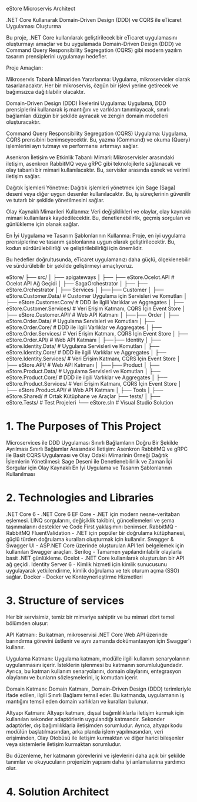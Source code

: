 eStore Microservis Architect

.NET Core Kullanarak Domain-Driven Design (DDD) ve CQRS ile eTicaret Uygulaması Oluşturma

Bu proje, .NET Core kullanılarak geliştirilecek bir eTicaret uygulamasını oluşturmayı amaçlar ve bu uygulamada Domain-Driven Design (DDD) ve Command Query Responsibility Segregation (CQRS) gibi modern yazılım tasarım prensiplerini uygulamayı hedefler.

Proje Amaçları:

Mikroservis Tabanlı Mimariden Yararlanma: Uygulama, mikroservisler olarak tasarlanacaktır. Her bir mikroservis, özgün bir işlevi yerine getirecek ve bağımsızca dağıtılabilir olacaktır.

Domain-Driven Design (DDD) İlkelerini Uygulama: Uygulama, DDD prensiplerini kullanarak iş mantığını ve varlıkları tanımlayacak, sınırlı bağlamları düzgün bir şekilde ayıracak ve zengin domain modelleri oluşturacaktır.

Command Query Responsibility Segregation (CQRS) Uygulama: Uygulama, CQRS prensibini benimseyecektir. Bu, yazma (Command) ve okuma (Query) işlemlerini ayrı tutmayı ve performansı artırmayı sağlar.

Asenkron İletişim ve Etkinlik Tabanlı Mimari: Mikroservisler arasındaki iletişim, asenkron RabbitMQ veya gRPC gibi teknolojilerle sağlanacak ve olay tabanlı bir mimari kullanılacaktır. Bu, servisler arasında esnek ve verimli iletişim sağlar.

Dağıtık İşlemleri Yönetme: Dağıtık işlemleri yönetmek için Sage (Saga) deseni veya diğer uygun desenler kullanılacaktır. Bu, iş süreçlerinin güvenilir ve tutarlı bir şekilde yönetilmesini sağlar.

Olay Kaynaklı Mimarileri Kullanma: Veri değişiklikleri ve olaylar, olay kaynaklı mimari kullanılarak kaydedilecektir. Bu, denetlenebilirlik, geçmiş sorguları ve günlükleme için olanak sağlar.

En İyi Uygulama ve Tasarım Şablonlarının Kullanma: Proje, en iyi uygulama prensiplerine ve tasarım şablonlarına uygun olarak geliştirilecektir. Bu, kodun sürdürülebilirliği ve geliştirilebilirliği için önemlidir.

Bu hedefler doğrultusunda, eTicaret uygulamanızı daha güçlü, ölçeklenebilir ve sürdürülebilir bir şekilde geliştirmeyi amaçlıyoruz.

eStore/
├── src/
│   ├── apigateways
│   ├── ├── eStore.Ocelot.API      # Ocelot API Ağ Geçidi
│   ├── SagaOrchestrator
│   ├── ├── eStore.Orchestrator
│   ├── Services
│   ├──├── Customer
│   ├── eStore.Customer.Data/        # Customer Uygulama için Servisleri ve Komutları
│   ├── eStore.Customer.Core/        # DDD ile ilgili Varlıklar ve Aggregates
│   ├── eStore.Customer.Services/    # Veri Erişim Katmanı, CQRS İçin Event Store
│   ├── eStore.Customer.API/         # Web API Katmanı
│   ├──├── Order
│   ├── eStore.Order.Data/           # Uygulama Servisleri ve Komutları
│   ├── eStore.Order.Core/           # DDD ile ilgili Varlıklar ve Aggregates
│   ├── eStore.Order.Services/       # Veri Erişim Katmanı, CQRS İçin Event Store
│   ├── eStore.Order.API/            # Web API Katmanı
│   ├──├── Identity
│   ├── eStore.Identity.Data/        # Uygulama Servisleri ve Komutları
│   ├── eStore.Identity.Core/        # DDD ile ilgili Varlıklar ve Aggregates
│   ├── eStore.Identity.Services/    # Veri Erişim Katmanı, CQRS İçin Event Store
│   ├── eStore.API/                  # Web API Katmanı
│   ├──├── Product
│   ├── eStore.Product.Data/         # Uygulama Servisleri ve Komutları
│   ├── eStore.Product.Core/         # DDD ile ilgili Varlıklar ve Aggregates
│   ├── eStore.Product.Services/     # Veri Erişim Katmanı, CQRS İçin Event Store
│   ├── eStore.Product.API/          # Web API Katmanı
│   ├── Tools
│   ├── eStore.Shared/               # Ortak Kütüphane ve Araçlar
├── tests/
│   ├── eStore.Tests/             # Test Projeleri
└── eStore.sln                     # Visual Studio Solution


# 1. The Purposes of This Project
Microservices ile DDD Uygulaması
Sınırlı Bağlamların Doğru Bir Şekilde Ayrılması
Sınırlı Bağlamlar Arasındaki İletişim: Asenkron RabbitMQ ve gRPC ile
Basit CQRS Uygulaması ve Olay Odaklı Mimarinin Örneği
Dağıtık İşlemlerin Yönetilmesi: Sage Deseni ile
Denetlenebilirlik ve Zaman İçi Sorgular için Olay Kaynaklı
En İyi Uygulama ve Tasarım Şablonlarının Kullanılması

# 2. Technologies and Libraries
.NET Core 6 - .NET Core 6
EF Core - .NET için modern nesne-veritaban eşlemesi. LINQ sorgularını, değişiklik takibini, güncellemeleri ve şema taşınmalarını destekler ve Code First yaklaşımını benimser.
RabbitMQ - RabbitMQ
FluentValidation - .NET için popüler bir doğrulama kütüphanesi, güçlü türden doğrulama kuralları oluşturmak için kullanılır.
Swagger & Swagger UI - ASP.NET Core üzerinde oluşturulan API'leri belgelemek için kullanılan Swagger araçları.
Serilog - Tamamen yapılandırılabilir olaylarla basit .NET günlükleme.
Ocelot - .NET Core kullanılarak oluşturulan bir API ağ geçidi.
Identity Server 6 - Kimlik hizmeti için kimlik sunucusunu uygulayarak yetkilendirme, kimlik doğrulama ve tek oturum açma (SSO) sağlar.
Docker - Docker ve Konteynerleştirme Hizmetleri


# 3. Structure of services
Her bir servisimiz, temiz bir mimariye sahiptir ve bu mimari dört temel bölümden oluşur:

API Katmanı: Bu katman, mikroservisi .NET Core Web API üzerinde barındırma görevini üstlenir ve aynı zamanda dokümantasyon için Swagger'ı kullanır.

Uygulama Katmanı: Uygulama katmanı, modülle ilgili kullanım senaryolarının uygulanmasını içerir. İsteklerin işlenmesi bu katmanın sorumluluğundadır. Ayrıca, bu katman kullanım senaryolarını, domain olaylarını, entegrasyon olaylarını ve bunların sözleşmelerini, iç komutları içerir.

Domain Katmanı: Domain Katmanı, Domain-Driven Design (DDD) terimleriyle ifade edilen, ilgili Sınırlı Bağlamı temsil eder. Bu katmanda, uygulamanın iş mantığını temsil eden domain varlıkları ve kuralları bulunur.

Altyapı Katmanı: Altyapı katmanı, dışsal bağımlılıklarla iletişim kurmak için kullanılan sekonder adaptörlerin uygulandığı katmandır. Sekonder adaptörler, dış bağımlılıklarla iletişimden sorumludur. Ayrıca, altyapı kodu modülün başlatılmasından, arka planda işlem yapılmasından, veri erişiminden, Olay Otobüsü ile iletişim kurmaktan ve diğer harici bileşenler veya sistemlerle iletişim kurmaktan sorumludur.

Bu düzenleme, her katmanın görevlerini ve işlevlerini daha açık bir şekilde tanımlar ve okuyucuların projenizin yapısını daha iyi anlamalarına yardımcı olur.

# 4. Solution Architect
